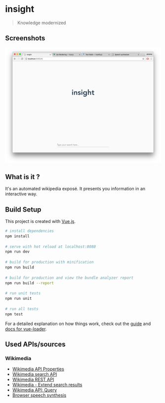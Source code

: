 # insight
> Knowledge modernized

## Screenshots

![screenshot 1](./screenshots/screenshot-1.png)

## What is it ?

It's an automated wikipedia exposé. It presents you information in an interactive way.

## Build Setup

This project is created with [Vue.js](https://vuejs.org).

``` bash
# install dependencies
npm install

# serve with hot reload at localhost:8080
npm run dev

# build for production with minification
npm run build

# build for production and view the bundle analyzer report
npm run build --report

# run unit tests
npm run unit

# run all tests
npm test
```

For a detailed explanation on how things work, check out the [guide](http://vuejs-templates.github.io/webpack/) and [docs for vue-loader](http://vuejs.github.io/vue-loader).

## Used APIs/sources

### Wikimedia

* [Wikimedia API Properties](https://www.mediawiki.org/wiki/API:Properties#revisions_.2F_rv)
* [Wikimedia search API](https://www.mediawiki.org/wiki/API:Search)
* [Wikimedia REST API](https://en.wikipedia.org/api/rest_v1/#/)
* [Wikimedia - Extend search results](https://www.mediawiki.org/wiki/API:Page_info_in_search_results)
* [Wikimedia API: Query](https://www.mediawiki.org/wiki/API:Query)
* [Browser speech synthesis](https://developer.mozilla.org/en-US/docs/Web/API/SpeechSynthesis)
